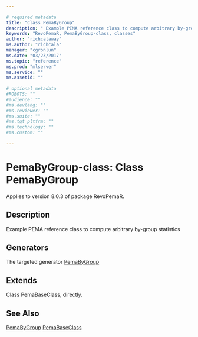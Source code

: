 ```yaml
--- 
 
# required metadata 
title: "Class PemaByGroup" 
description: " Example PEMA reference class to compute arbitrary by-group statistics " 
keywords: "RevoPemaR, PemaByGroup-class, classes" 
author: "richcalaway"
ms.author: "richcala" 
manager: "cgronlun" 
ms.date: "03/23/2017" 
ms.topic: "reference" 
ms.prod: "mlserver" 
ms.service: "" 
ms.assetid: "" 
 
# optional metadata 
#ROBOTS: "" 
#audience: "" 
#ms.devlang: "" 
#ms.reviewer: "" 
#ms.suite: "" 
#ms.tgt_pltfrm: "" 
#ms.technology: "" 
#ms.custom: "" 
 
--- 
```

 
 
 
 # PemaByGroup-class: Class PemaByGroup

 Applies to version 8.0.3 of package RevoPemaR.
 
 ## Description
 
Example PEMA reference class to compute arbitrary by-group statistics
 
 
 ## Generators 

 
The targeted generator [PemaByGroup](pemabygroup.md)

 
 ## Extends 

 
Class PemaBaseClass, directly.
 
 

 
 
 
 ## See Also
 
[PemaByGroup](pemabygroup.md)
[PemaBaseClass](pemabaseclass.md)
   
 
